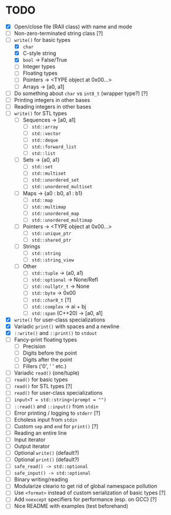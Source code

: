 # TODO

* [x] Open/close file (RAII class) with name and mode
* [ ] Non-zero-terminated string class [?]
* [ ] `write()` for basic types
	* [x] `char`
	* [x] C-style string
	* [x] `bool` -> False/True
	* [ ] Integer types
	* [ ] Floating types
	* [ ] Pointers -> <TYPE object at 0x00...>
	* [ ] Arrays -> [a0, a1]
* [ ] Do something about `char` vs `int8_t` (wrapper type?) [?]
* [ ] Printing integers in other bases
* [ ] Reading integers in other bases
* [ ] `write()` for STL types
	* [ ] Sequences -> [a0, a1]
		* [ ] `std::array`
		* [ ] `std::vector`
		* [ ] `std::deque`
		* [ ] `std::forward_list`
		* [ ] `std::list`
	* [ ] Sets -> {a0, a1}
		* [ ] `std::set`
		* [ ] `std::multiset`
		* [ ] `std::unordered_set`
		* [ ] `std::unordered_multiset`
	* [ ] Maps -> {a0 : b0, a1 : b1}
		* [ ] `std::map`
		* [ ] `std::multimap`
		* [ ] `std::unordered_map`
		* [ ] `std::unordered_multimap`
	* [ ] Pointers -> <TYPE object at 0x00...>
		* [ ] `std::unique_ptr`
		* [ ] `std::shared_ptr`
	* [ ] Strings
		* [ ] `std::string`
		* [ ] `std::string_view`
	* [ ] Other
		* [ ] `std::tuple` -> (a0, a1)
		* [ ] `std::optional` -> None/Refl
		* [ ] `std::nullptr_t` -> None
		* [ ] `std::byte` -> 0x00
		* [ ] `std::char8_t` [?]
		* [ ] `std::complex` -> ai + bj
		* [ ] `std::span` (C++20) -> [a0, a1]
* [x] `write()` for user-class specializations
* [x] Variadic `print()` with spaces and a newline
* [x] `::write()` and `::print()` to `stdout`
* [ ] Fancy-print floating types
	* [ ] Precision
	* [ ] Digits before the point
	* [ ] Digits after the point
	* [ ] Fillers ('0', ' ' etc.)
* [ ] Variadic `read()` (one/tuple)
* [ ] `read()` for basic types
* [ ] `read()` for STL types [?]
* [ ] `read()` for user-class specializations
* [ ] `input<T = std::string>(prompt = "")`
* [ ] `::read()` and `::input()` from `stdin`
* [ ] Error printing / logging to `stderr` [?]
* [ ] Echoless input from `stdin`
* [ ] Custom `sep` and `end` for `print()` [?]
* [ ] Reading an entire line
* [ ] Input iterator
* [ ] Output iterator
* [ ] Optional `write()` (default?)
* [ ] Optional `print()` (default?)
* [ ] `safe_read() -> std::optional`
* [ ] `safe_input() -> std::optional`
* [ ] Binary writing/reading
* [ ] Modularize cleario to get rid of global namespace pollution
* [ ] Use `<format>` instead of custom serialization of basic types [?]
* [ ] Add `noexcept` specifiers for performance (esp. on GCC) [?]
* [ ] Nice README with examples (test beforehand)
